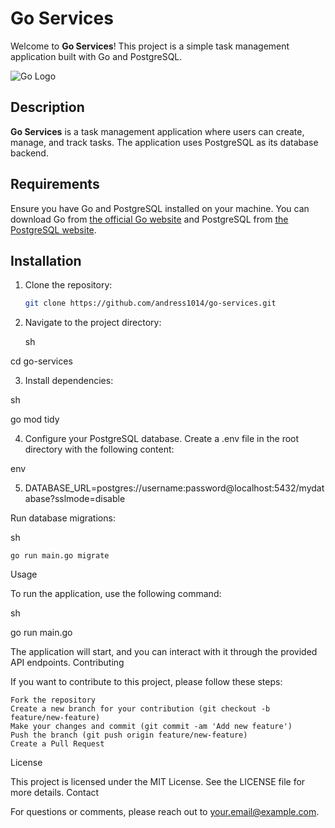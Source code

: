 # Go Services

Welcome to **Go Services**! This project is a simple task management application built with Go and PostgreSQL.

![Go Logo](https://golang.org/doc/gopher/header.png)

## Description

**Go Services** is a task management application where users can create, manage, and track tasks. The application uses PostgreSQL as its database backend.

## Requirements

Ensure you have Go and PostgreSQL installed on your machine. You can download Go from [the official Go website](https://golang.org/dl/) and PostgreSQL from [the PostgreSQL website](https://www.postgresql.org/download/).

## Installation

1. Clone the repository:

   ```sh
   git clone https://github.com/andress1014/go-services.git

2. Navigate to the project directory:

    sh

cd go-services

3. Install dependencies:

sh

go mod tidy

4. Configure your PostgreSQL database. Create a .env file in the root directory with the following content:

env

5. DATABASE_URL=postgres://username:password@localhost:5432/mydatabase?sslmode=disable

Run database migrations:

sh

    go run main.go migrate

Usage

To run the application, use the following command:

sh

go run main.go

The application will start, and you can interact with it through the provided API endpoints.
Contributing

If you want to contribute to this project, please follow these steps:

    Fork the repository
    Create a new branch for your contribution (git checkout -b feature/new-feature)
    Make your changes and commit (git commit -am 'Add new feature')
    Push the branch (git push origin feature/new-feature)
    Create a Pull Request

License

This project is licensed under the MIT License. See the LICENSE file for more details.
Contact

For questions or comments, please reach out to your.email@example.com.
